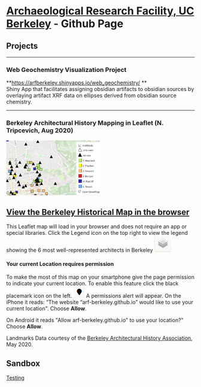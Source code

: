 # [Archaeological Research Facility, UC Berkeley](http://arf.berkeley.edu) - Github Page

## Projects
---
### Web Geochemistry Visualization Project <br />
**https://arfberkeley.shinyapps.io/web_geochemistry/ **<br />
Shiny App that facilitates assigning obsidian artifacts to obsidian sources by overlaying artifact XRF data on ellipses derived from obsidian source chemistry.

---
### Berkeley Architectural History Mapping in Leaflet (N. Tripcevich, Aug 2020)
<a href="https://arf-berkeley.github.io/berkeleyana/arch/index.html"><img src="images/landmarks1.PNG" width="250" title="Map sample image" alt="Berkeley map">

View the **[Berkeley Historical Map in the browser](https://arf-berkeley.github.io/berkeleyana/arch/index.html)**
---
This Leaflet map will load in your browser and does not require an app or special libraries. 
Click the Legend icon on the top right to view the legend showing the 6 most well-represented architects in Berkeley ![](images/leaflet_legend.png)
#### Your current Location requires permission
To make the most of this map on your smartphone give the page permission to indicate your current location. To enable this feature click the black placemark icon on the left.  ![](images/leaflet_location.png)
A permissions alert will appear. 
On the iPhone it reads: “The website “arf-berkeley.github.io” would like to use your current location". Choose **Allow**.

On Android it reads "Allow arf-berkeley.github.io" to use your location?" Choose **Allow**.

Landmarks Data courtesy of the  [Berkeley Architectural History Association](http://berkeleyheritage.com/berkeley_landmarks/all_landmarks.html), May 2020.

## Sandbox

<a href="https://arf-berkeley.github.io/berkeleyana/README.md">Testing</a>
